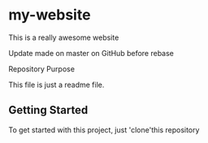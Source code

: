 # my-website

This is a really awesome website

Update made on master on GitHub before rebase

 Repository Purpose

This file is just a readme file.

## Getting Started

To get started with this project, just 'clone'this repository 
